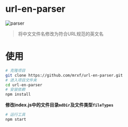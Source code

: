 # url-en-parser
![parser](http://o93mwnwp7.bkt.clouddn.com/github/rename.gif)

> 将中文文件名修改为符合URL规范的英文名

# 使用

```bash
# 克隆项目
git clone https://github.com/mrxf/url-en-parser.git
# 进入项目文件夹
cd url-en-parser
# 安装依赖
npm install
```
**修改index.js中的文件目录`mdDir`及文件类型`fileTypes`**

```bash
# 运行工具
npm start
```
